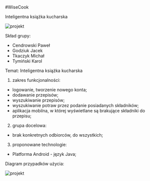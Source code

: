 #WiseCook

Inteligentna książka kucharska

![projekt](http://zapodaj.net/images/66d585a072169.png) 



Skład grupy:
  - Cendrowski Paweł
  - Godziuk Jacek
  - Tkaczyk Michał
  - Tymiński Karol

Temat: Inteligentna książka kucharska
  
  1. zakres funkcjonalności:
   - logowanie, tworzenie nowego konta;
   -  dodawanie przepisów;
   -  wyszukiwanie przepisów;
   -  wyszukiwanie potraw przez podanie posiadanych składników;
   -  aplikacja mobilna, w której wyświetlane są brakujące składniki do przepisu;
  2. grupa docelowa:
   - brak konkretnych odbiorców, do wszystkich;
  3. proponowane technologie:
   - Platforma Android - język Java;
    

Diagram przypadków użycia: 

![projekt](http://zapodaj.net/images/d45197041cb17.jpg)

